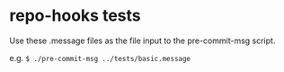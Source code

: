 repo-hooks tests
================

Use these .message files as the file input to the pre-commit-msg script.

e.g. `$ ./pre-commit-msg ../tests/basic.message`


